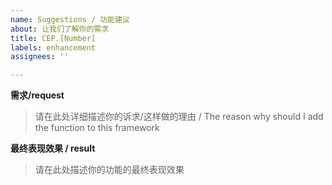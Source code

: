 ```yaml
---
name: Suggestions / 功能建议
about: 让我们了解你的需求
title: CEP.[Number]
labels: enhancement
assignees: ''

---
```


**需求/request**

> 请在此处详细描述你的诉求/这样做的理由 / The reason why should I add the function to this framework

**最终表现效果 / result**
> 请在此处描述你的功能的最终表现效果
